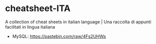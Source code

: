 # cheatsheet-ITA
A collection of cheat sheets in italian language | Una raccolta di appunti facilitati in lingua italiana

- MySQL: https://pastebin.com/raw/4Fs2UHWs
